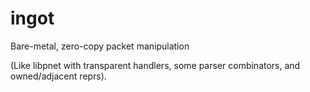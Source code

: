 # ingot
Bare-metal, zero-copy packet manipulation

(Like libpnet with transparent handlers, some parser combinators, and owned/adjacent reprs).
